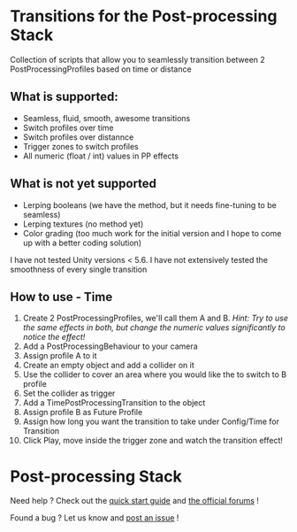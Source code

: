 # Transitions for the Post-processing Stack

Collection of scripts that allow you to seamlessly transition between 2 PostProcessingProfiles based on time or distance

## What is supported:
* Seamless, fluid, smooth, awesome transitions
* Switch profiles over time
* Switch profiles over distannce
* Trigger zones to switch profiles
* All numeric (float / int) values in PP effects

## What is not yet supported
* Lerping booleans (we have the method, but it needs fine-tuning to be seamless)
* Lerping textures (no method yet)
* Color grading (too much work for the initial version and I hope to come up with a better coding solution)

I have not tested Unity versions < 5.6. I have not extensively tested the smoothness of every single transition

## How to use - Time

1. Create 2 PostProcessingProfiles, we'll call them A and B. 
*Hint: Try to use the same effects in both, but change the numeric values significantly to notice the effect!*
  1. Add a PostProcessingBehaviour to your camera
  2. Assign profile A to it
2. Create an empty object and add a collider on it
  1. Use the collider to cover an area where you would like the to switch to B profile
  2. Set the collider as trigger
3. Add a TimePostProcessingTransition to the object
  1. Assign profile B as Future Profile
  2. Assign how long you want the transition to take under Config/Time for Transition
4. Click Play, move inside the trigger zone and watch the transition effect!


# Post-processing Stack

Need help ? Check out the [quick start guide](https://github.com/Unity-Technologies/PostProcessing/wiki) and [the official forums](https://forum.unity3d.com/forums/image-effects.96/) !

Found a bug ? Let us know and [post an issue](https://github.com/Unity-Technologies/PostProcessing/issues) !
